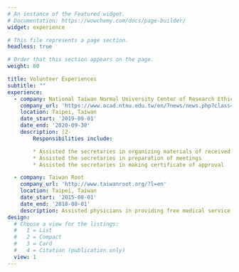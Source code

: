 ```yaml
---
# An instance of the Featured widget.
# Documentation: https://wowchemy.com/docs/page-builder/
widget: experience

# This file represents a page section.
headless: true

# Order that this section appears on the page.
weight: 80

title: Volunteer Experiences
subtitle: ""
experience:
  - company: National Taiwan Normal University Center of Research Ethics
    company_url: 'https://www.acad.ntnu.edu.tw/en/7news/news.php?class=1101&class2=170'
    location: Taipei, Taiwan
    date_start: '2019-09-01'
    date_end: '2020-09-30'
    description: |2-
        Responsibilities include:

        * Assisted the secretaries in organizing materials of received cases
        * Assisted the secretaries in preparation of meetings
        * Assisted the secretaries in making certificate of approval

  - company: Taiwan Root
    company_url: 'http://www.taiwanroot.org/?l=en'
    location: Taipei, Taiwan
    date_start: '2015-08-01'
    date_end: '2018-08-01'
    description: Assisted physicians in providing free medical service in rural areas
design:
  # Choose a view for the listings:
  #   1 = List
  #   2 = Compact
  #   3 = Card
  #   4 = Citation (publication only)
  view: 1
---
```

